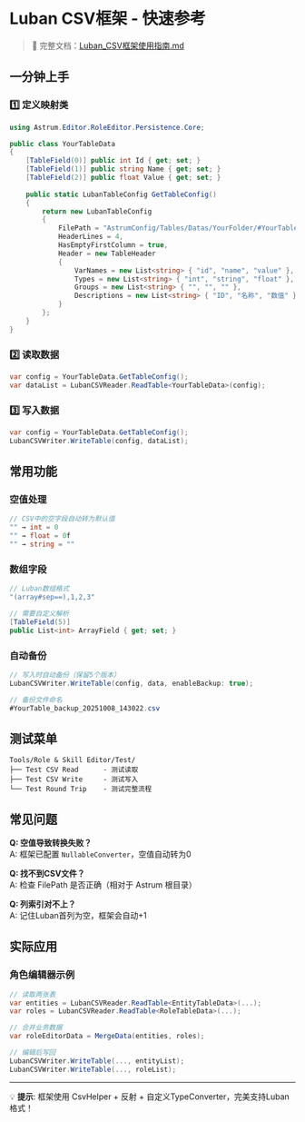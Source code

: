 # Luban CSV框架 - 快速参考

> 📖 完整文档：[Luban_CSV框架使用指南.md](./Luban_CSV框架使用指南.md)

## 一分钟上手

### 1️⃣ 定义映射类

```csharp
using Astrum.Editor.RoleEditor.Persistence.Core;

public class YourTableData
{
    [TableField(0)] public int Id { get; set; }
    [TableField(1)] public string Name { get; set; }
    [TableField(2)] public float Value { get; set; }
    
    public static LubanTableConfig GetTableConfig()
    {
        return new LubanTableConfig
        {
            FilePath = "AstrumConfig/Tables/Datas/YourFolder/#YourTable.csv",
            HeaderLines = 4,
            HasEmptyFirstColumn = true,
            Header = new TableHeader
            {
                VarNames = new List<string> { "id", "name", "value" },
                Types = new List<string> { "int", "string", "float" },
                Groups = new List<string> { "", "", "" },
                Descriptions = new List<string> { "ID", "名称", "数值" }
            }
        };
    }
}
```

### 2️⃣ 读取数据

```csharp
var config = YourTableData.GetTableConfig();
var dataList = LubanCSVReader.ReadTable<YourTableData>(config);
```

### 3️⃣ 写入数据

```csharp
var config = YourTableData.GetTableConfig();
LubanCSVWriter.WriteTable(config, dataList);
```

## 常用功能

### 空值处理
```csharp
// CSV中的空字段自动转为默认值
"" → int = 0
"" → float = 0f
"" → string = ""
```

### 数组字段
```csharp
// Luban数组格式
"(array#sep==),1,2,3"

// 需要自定义解析
[TableField(5)]
public List<int> ArrayField { get; set; }
```

### 自动备份
```csharp
// 写入时自动备份（保留5个版本）
LubanCSVWriter.WriteTable(config, data, enableBackup: true);

// 备份文件命名
#YourTable_backup_20251008_143022.csv
```

## 测试菜单

```
Tools/Role & Skill Editor/Test/
├── Test CSV Read      - 测试读取
├── Test CSV Write     - 测试写入
└── Test Round Trip    - 测试完整流程
```

## 常见问题

**Q: 空值导致转换失败？**  
A: 框架已配置 `NullableConverter`，空值自动转为0

**Q: 找不到CSV文件？**  
A: 检查 FilePath 是否正确（相对于 Astrum 根目录）

**Q: 列索引对不上？**  
A: 记住Luban首列为空，框架会自动+1

## 实际应用

### 角色编辑器示例
```csharp
// 读取两张表
var entities = LubanCSVReader.ReadTable<EntityTableData>(...);
var roles = LubanCSVReader.ReadTable<RoleTableData>(...);

// 合并业务数据
var roleEditorData = MergeData(entities, roles);

// 编辑后写回
LubanCSVWriter.WriteTable(..., entityList);
LubanCSVWriter.WriteTable(..., roleList);
```

---

💡 **提示**: 框架使用 CsvHelper + 反射 + 自定义TypeConverter，完美支持Luban格式！

